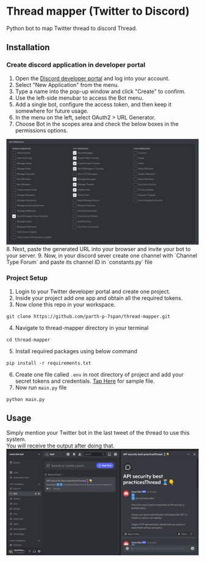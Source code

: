 # Thread mapper (Twitter to Discord)
Python bot to map Twitter thread to discord Thread. 

## Installation

### Create discord application in developer portal
1. Open the [Discord developer portal](https://discord.com/developers/applications) and log into your account.
2. Select "New Application" from the menu.
3. Type a name into the pop-up window and click "Create" to confirm.
4. Use the left-side menubar to access the Bot menu.
5. Add a single bot, configure the access token, and then keep it somewhere for future usage.
6. In the menu on the left, select OAuth2 > URL Generator.
7. Choose Bot in the scopes area and check the below boxes in the permissions options.
<img src='imgs/1.png'/>
8. Next, paste the generated URL into your browser and invite your bot to your server.
9. Now, in your discord sever create one channel with `Channel Type Forum` and paste its channel ID in `constants.py` file

### Project Setup
1. Login to your Twitter developer portal and create one project.
2. Inside your project add one app and obtain all the required tokens.
3. Now clone this repo in your workspace.
```shell
git clone https://github.com/parth-p-7span/thread-mapper.git
```
4. Navigate to thread-mapper directory in your terminal
```shell
cd thread-mapper
```
5. Install required packages using below command
```shell
pip install -r requirements.txt
```
6. Create one file called `.env` in root directory of project and add your secret tokens and credentials. [Tap Here](https://gist.githubusercontent.com/parth-p-7span/bca51612e5637ae511a48b791e15144b/raw/3550b59ec3f10394dd06b24881b732593008673d/thread-mapper.env) for sample file.
7. Now run `main.py` file
```shell
python main.py
```

## Usage
Simply mention your Twitter bot in the last tweet of the thread to use this system.<br>
You will receive the output after doing that.
<img src='imgs/2.png' />